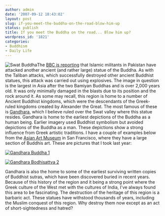 ```yaml
---
author: admin
date: '2007-09-12 18:43:02'
layout: post
slug: if-you-meet-the-buddha-on-the-road-blow-him-up
status: publish
title: If you meet the Buddha on the road... Blow him up?
wordpress_id: '1821'
categories:
- Buddhism
- Daily Life
---
```


![Swat
Buddha](http://www.arcanology.com/images/swat_buddha.jpg "Swat Buddha")The
[BBC is reporting](http://news.bbc.co.uk/2/hi/south_asia/6991058.stm)
that Islamic militants in Pakistan have attacked another ancient (and
rather large) statue of the Buddha. As with the Taliban attacks, which
successfully destroyed other ancient Buddhist statues, this attack was
carried out using explosives. The image in question is the largest in
Asia after the two Bamiyan Buddhas and is over 2,000 years old. It was
only minimally damaged in the blasts due to its position and the rock
around it. As some may recall, this region is home to a number of
Ancient Buddhist kingdoms, which were the descendants of the Greek-ruled
kingdoms created by Alexander the Great. The most famous of these is
[Gandhara](http://en.wikipedia.org/wiki/Gandhara), which I believe ruled
over the Swat valley where this statue resides. Gandhara is home to the
earliest depictions of the Buddha as a human being. Earlier imagery used
Buddhist symbolism but avoided depictions of the Buddha as a man. These
depictions show a strong influence from Greek artistic traditions. I
have a couple of examples below from the [Asian Art
Museum](http://www.asianart.org/) in San Francisco, where they have a
large section of Buddhis art. These are pictures that I took last year:

[![Gandhara Buddha
1](http://farm1.static.flickr.com/99/364199276_3b208537f6.jpg)](http://www.flickr.com/photos/albill/364199276/ "Photo Sharing")

[![Gandhara Bodhisattva
2](http://farm1.static.flickr.com/171/364196218_7c60cbafe5.jpg)](http://www.flickr.com/photos/albill/364196218/ "Photo Sharing")

Gandhara is also the home to some of the earliest surviving written
copies of Buddhist sutras, which have been discovered buried in recent
years. Because of this history of the region and it being a strong point
where the Greek culture of the West met with the cultures of India, I've
always found this area to be fascinating. The destruction of the
heritage of this region is a barbaric act. These statues have withstood
thousands of years, including the Muslim conquest of this region. Why
destroy them now except as an act of short-sightedness and hatred?
